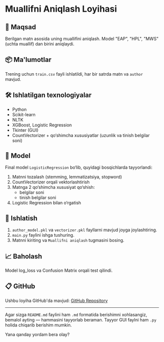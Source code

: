 # Muallifni Aniqlash Loyihasi

## 🎯 Maqsad
Berilgan matn asosida uning muallifini aniqlash. Model "EAP", "HPL", "MWS" (uchta muallif) dan birini aniqlaydi.

## 📦 Ma'lumotlar
Trening uchun `train.csv` fayli ishlatildi, har bir satrda matn va `author` mavjud.

## 🛠 Ishlatilgan texnologiyalar
- Python
- Scikit-learn
- NLTK
- XGBoost, Logistic Regression
- Tkinter (GUI)
- CountVectorizer + qo‘shimcha xususiyatlar (uzunlik va tinish belgilar soni)

## 🧠 Model
Final model `LogisticRegression` bo‘lib, quyidagi bosqichlarda tayyorlandi:
1. Matnni tozalash (stemming, lemmatizatsiya, stopword)
2. CountVectorizer orqali vektorlashtirish
3. Matnga 2 qo‘shimcha xususiyat qo‘shish:
   - belgilar soni
   - tinish belgilar soni
4. Logistic Regression bilan o‘rgatish

## 🚀 Ishlatish
1. `author_model.pkl` va `vectorizer.pkl` fayllarni mavjud joyga joylashtiring.
2. `main.py` faylini ishga tushuring.
3. Matnni kiriting va `Muallifni aniqlash` tugmasini bosing.

## 📈 Baholash
Model log_loss va Confusion Matrix orqali test qilindi.

## 📋 GitHub
Ushbu loyiha GitHub'da mavjud: [GitHub Repository](https://github.com/dastonbekdeveloper/find_author)

---

Agar sizga `README.md` faylini ham `.md` formatida berishimni xohlasangiz, bemalol ayting — hammasini tayyorlab beraman. Tayyor GUI faylni ham `.py` holida chiqarib berishim mumkin.

Yana qanday yordam bera olay?

